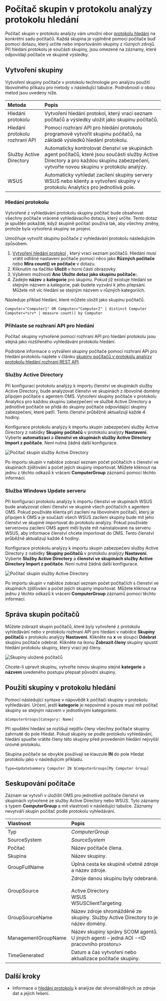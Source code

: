 <properties
    pageTitle="Počítač skupin v protokolu analýzy protokolu hledání | Microsoft Azure"
    description="Počítač skupin v protokolu analýzy vám umožní protokolu obor hledání na konkrétní sadu počítačů.  Tento článek popisuje různé metody, pomocí kterých můžete použít k vytvoření skupin počítače a jak je lze používat v protokolu hledání."
    services="log-analytics"
    documentationCenter=""
    authors="bwren"
    manager="jwhit"
    editor=""/>

<tags
    ms.service="log-analytics"
    ms.workload="na"
    ms.tgt_pltfrm="na"
    ms.devlang="na"
    ms.topic="article"
    ms.date="09/06/2016"
    ms.author="bwren"/>

# <a name="computer-groups-in-log-analytics-log-searches"></a>Počítač skupin v protokolu analýzy protokolu hledání
Počítač skupin v protokolu analýzy vám umožní obor [protokolu hledání](log-analytics-log-searches.md) na konkrétní sadu počítačů.  Každá skupina je vyplněné pomocí počítače buď pomocí dotazu, který určíte nebo importováním skupiny z různých zdrojů.  Při hledání protokolu je součástí skupiny, jsou omezené na záznamy, které odpovídají počítače ve skupině výsledky.

## <a name="creating-a-computer-group"></a>Vytvoření skupiny
Vytvoření skupiny počítače v protokolu technologie pro analýzu použití libovolného příkazu pro metody v následující tabulce.  Podrobnosti o obou metod jsou uvedeny níže. 

| Metoda | Popis |
|:---|:---|
| Hledání protokolu       | Vytvoření hledání protokol, který vrací seznam počítačů a výsledky uložit jako skupinu počítačů. |
| Hledání protokolu rozhraní API   | Pomocí rozhraní API pro hledání protokolu programově vytvořit skupinu počítačů, na základě výsledků hledání protokolu. |
| Služby Active Directory | Automaticky kontrolovat členství ve skupinách agent počítačů, které jsou součástí služby Active Directory a pro každou skupinu zabezpečení, vytvořte novou skupinu v protokolu analýzy.
| WSUS              | Automaticky vyhledat zacílení skupiny servery WSUS nebo klienty a vytvoření skupiny v protokolu Analytics pro jednotlivá pole. |


### <a name="log-search"></a>Hledání protokolu

Vytvořené z vyhledávání protokolu skupiny počítač bude obsahovat všechny počítače vrácené vyhledávacího dotazu, který určíte.  Tento dotaz je spuštěn pokaždé, když skupině počítač používá tak, aby všechny změny, protože byla vytvořená skupiny se projeví.

Umožňuje vytvořit skupinu počítače z vyhledávání protokolu následujícím způsobem.

1. [Vytvoření hledání protokol](log-analytics-log-searches.md) , který vrací seznam počítačů.  Hledání musí vrátit odlišné nastavení počítače pomocí něco jako **Různých počítače** nebo **Míra count() ve počítače** v dotazu.  
2. Kliknutím na tlačítko **Uložit** v horní části obrazovky.
3. Výběrem možnosti **Ano** **Uložte dotaz jako skupinu počítače:**.
4. Zadejte **název** a **kategorie** pro skupinu.  Pokud již existuje hledání se stejným názvem a kategorie, pak budete vyzváni k jeho přepsání.  Můžete mít víc hledání se stejným názvem v různých kategoriích. 

Následuje příklad hledání, které můžete uložit jako skupinu počítačů.

    Computer="Computer1" OR Computer="Computer2" | distinct Computer 
    Computer=*srv* | measure count() by Computer

### <a name="log-search-api"></a>Přihlaste se rozhraní API pro hledání

Počítač skupiny vytvořené pomocí rozhraní API pro hledání protokolu jsou stejná jako rozšířeného vyhledávání protokolu hledání.

Podrobné informace o vytváření skupiny počítače pomocí rozhraní API pro hledání protokolu najdete v článku [skupiny počítačů v protokolu analýzy protokolu hledání rozhraní REST API](log-analytics-log-search-api.md#computer-groups).

### <a name="active-directory"></a>Služby Active Directory

Při konfiguraci protokolu analýzy k importu členství ve skupinách služby Active Directory, bude analyzovat členství ve skupinách z libovolné domény připojen počítače s agentem OMS.  Vytvoření skupiny počítače v protokolu Analytics pro každou skupinu zabezpečení ve službě Active Directory a jednotlivé počítače se přidá do skupiny počítače odpovídající skupiny zabezpečení, které patří.  Tento členství průběžně aktualizují každé 4 hodiny.  

Konfigurace protokolu analýzy k importu skupin zabezpečení služby Active Directory z nabídky **Skupiny počítačů** v protokolu analýzy **Nastavení**.  Vyberte **automatizaci** a **členství ve skupinách služby Active Directory Import z počítače**.  Není nutná žádná další konfigurace.

![Počítač skupin služby Active Directory](media/log-analytics-computer-groups/configure-activedirectory.png)

Po importu skupin v nabídce zobrazí seznam počet počítačích s členství ve skupinách zjišťování a počet jejích skupiny importovat.  Můžete kliknout na jednu z těchto odkazů k vrácení **ComputerGroup** záznamů pomocí těchto informací.

### <a name="windows-server-update-service"></a>Služba Windows Update serveru

Při konfiguraci protokolu analýzy k importu členství ve skupinách WSUS bude analyzovat cílení členství ve skupině všech počítačích s agentem OMS.  Pokud používáte klienta při zacílení na libovolném počítači, který je připojen k OMS a je součástí všech WSUS zacílení skupiny bude mít jeho členství ve skupině importovat do protokolu analýzy. Pokud používáte serverovou zacílení OMS agent měli byste mít nainstalované na serveru WSUS, aby informace členství chcete importovat do OMS.  Tento členství průběžně aktualizují každé 4 hodiny. 

Konfigurace protokolu analýzy k importu skupin zabezpečení služby Active Directory z nabídky **Skupiny počítačů** v protokolu analýzy **Nastavení**.  Vyberte **Služby Active Directory** a **členství ve skupinách služby Active Directory Import z počítače**.  Není nutná žádná další konfigurace.

![Počítač skupin služby Active Directory](media/log-analytics-computer-groups/configure-wsus.png)

Po importu skupin v nabídce zobrazí seznam počet počítačích s členství ve skupinách zjišťování a počet jejích skupiny importovat.  Můžete kliknout na jednu z těchto odkazů k vrácení **ComputerGroup** záznamů pomocí těchto informací.

## <a name="managing-computer-groups"></a>Správa skupin počítačů

Můžete zobrazit skupin počítačů, které byly vytvořené z protokolu vyhledávání nebo v protokolu rozhraní API pro hledání v nabídce **Skupiny počítačů** v protokolu analýzy **Nastavení**.  Klikněte na **x** ve sloupci **Odebrat** skupinu počítače odebrat.  Klikněte na ikonu **Zobrazit členy** skupiny spustit hledání protokolu skupiny, který vrací její členy. 

![Skupiny uložené počítačů](media/log-analytics-computer-groups/configure-saved.png)

Chcete-li upravit skupinu, vytvořte novou skupinu stejné **kategorie** a **názvem** uvedeného postupu přepsat původní skupiny.

## <a name="using-a-computer-group-in-a-log-search"></a>Použití skupiny v protokolu hledání
Pomocí následující syntaxe v nápovědě k počítači skupiny v protokolu vyhledávání.  Určení, jestli **kategorie** je nepovinné a pouze musí mít počítač skupiny se stejným názvem v jednotlivými kategoriemi. 

    $ComputerGroups[Category: Name]

Při spuštění hledání se rozlišují nejdřív členy všechny počítače skupiny zahrnuté do pole Hledat.  Pokud skupiny se podle protokolu vyhledávání, hledání spusťte vrátíte členy této skupiny před provedením hledání nejvyšší úrovně protokolu.

Skupina počítače se obvykle používají se klauzule **IN** do pole Hledat protokolu jako v následujícím příkladu.

    Type=UpdateSummary Computer IN $ComputerGroups[My Computer Group]

## <a name="computer-group-records"></a>Seskupování počítače

Záznam se vytvoří v úložišti OMS pro jednotlivé počítače členství ve skupinách vytvořené ze služby Active Directory nebo WSUS.  Tyto záznamy s typem **ComputerGroup** a mít vlastnosti v následující tabulce.  Záznamy nevytváří skupin počítač podle protokolu vyhledávání.

| Vlastnost | Popis |
|:--|:--|
| Typ                | *ComputerGroup* |
| SourceSystem        | *SourceSystem*  |
| Počítač            | Název počítače člena. |
| Skupina               | Název skupiny. |
| GroupFullName       | Úplná cesta ke skupině včetně zdroje a název zdroje.
| GroupSource         | Zdroje danou skupinu byly odebrané. <br><br>Active Directory<br>WSUS<br>WSUSClientTargeting |
| GroupSourceName     | Název zdroje shromážděné ze skupiny.  Služby Active Directory to je název domény. |
| ManagementGroupName | Název skupiny správy SCOM agentů.  U jiných agenti – jedná AOI -\<ID pracovního prostoru\> |
| TimeGenerated       | Datum a čas vytvoření nebo aktualizace počítače skupiny. |



## <a name="next-steps"></a>Další kroky

- Informace o [hledání protokolu](log-analytics-log-searches.md) k analýze dat shromážděných ze zdroje dat a jejich řešení.  